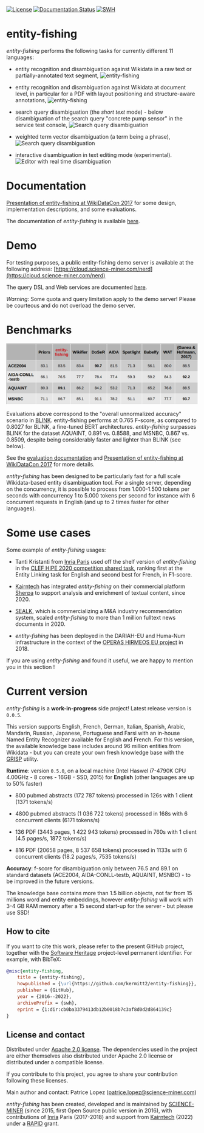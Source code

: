 [![License](http://img.shields.io/:license-apache-blue.svg)](http://www.apache.org/licenses/LICENSE-2.0.html)
[![Documentation Status](https://readthedocs.org/projects/nerd/badge/?version=latest)](https://readthedocs.org/projects/nerd/?badge=latest)
[![SWH](https://archive.softwareheritage.org/badge/origin/https://github.com/kermitt2/entity-fishing/)](https://archive.softwareheritage.org/browse/origin/?origin_url=https://github.com/kermitt2/entity-fishing)

# entity-fishing

*entity-fishing* performs the following tasks for currently different 11 languages:

* entity recognition and disambiguation against Wikidata in a raw text or partially-annotated text segment,
![entity-fishing](doc/images/screen11.png)

* entity recognition and disambiguation against Wikidata at document level, in particular for a PDF with layout positioning and structure-aware annotations,
![entity-fishing](doc/images/screen10.png)

* search query disambiguation (the _short text_ mode) - below disambiguation of the search query "concrete pump sensor" in the service test console,
![Search query disambiguation](doc/images/screen8.png)

* weighted term vector disambiguation (a term being a phrase),
![Search query disambiguation](doc/images/screen5.png)

* interactive disambiguation in text editing mode (experimental).  
![Editor with real time disambiguation](doc/images/screen6.png)

# Documentation

[Presentation of entity-fishing at WikiDataCon 2017](https://grobid.s3.amazonaws.com/presentations/29-10-2017.pdf) for some design, implementation descriptions, and some evaluations.

The documentation of *entity-fishing* is available [here](http://nerd.readthedocs.io).

# Demo

For testing purposes, a public entity-fishing demo server is available at the following address: [https://cloud.science-miner.com/nerd](https://cloud.science-miner.com/nerd)

The query DSL and Web services are documented [here](https://nerd.readthedocs.io/en/latest/restAPI.html).

_Warning_: Some quota and query limitation apply to the demo server! Please be courteous and do not overload the demo server. 

# Benchmarks

![entity-fishing](doc/images/scores.png)

Evaluations above correspond to the "overall unnormalized accuracy" scenario in [BLINK](https://github.com/facebookresearch/BLINK#benchmarking-blink). entity-fishing performs at 0.765 F-score, as compared to 0.8027 for BLINK, a fine-tuned BERT architectures. *entity-fishing* surpasses BLINK for the dataset AQUAINT, 0.891 vs. 0.8588, and MSNBC, 0.867 vs. 0.8509, despite being considerably faster and lighter than BLINK (see below).

See the [evaluation documentation](https://nerd.readthedocs.io/en/latest/evaluation.html) and [Presentation of entity-fishing at WikiDataCon 2017](https://grobid.s3.amazonaws.com/presentations/29-10-2017.pdf) for more details. 

*entity-fishing* has been designed to be particularly fast for a full scale Wikidata-based entity disambiguation tool. For a single server, depending on the concurrency, it is possible to process from 1.000-1.500 tokens per seconds with concurrency 1 to 5.000 tokens per second for instance with 6 concurrent requests in English (and up to 2 times faster for other languages). 

# Some use cases

Some example of *entity-fishing* usages:

* Tanti Kristanti from [Inria Paris](https://www.inria.fr) used off the shelf version of *entity-fishing* in the [CLEF HIPE 2020 competition shared task](http://ceur-ws.org/Vol-2696/paper_266.pdf), ranking first at the Entity Linking task for English and second best for French, in F1-score.

* [Kairntech](https://kairntech.com) has integrated *entity-fishing* on their commercial platform [Sherpa](https://aclanthology.org/2020.iwltp-1.9.pdf) to support analysis and enrichment of textual content, since 2020. 

* [SEALK](https://sealk.co), which is commercializing a M&A industry recommendation system, scaled *entity-fishing* to more than 1 million fulltext news documents in 2020. 

* *entity-fishing* has been deployed in the DARIAH-EU and Huma-Num infrastructure in the context of the [OPERAS HIRMEOS EU project](https://www.hirmeos.eu) in 2018.

If you are using *entity-fishing* and found it useful, we are happy to mention you in this section ! 

# Current version

*entity-fishing* is a **work-in-progress** side project! Latest release version is `0.0.5`. 

This version supports English, French, German, Italian, Spanish, Arabic, Mandarin, Russian, Japanese, Portuguese and Farsi with an in-house Named Entity Recognizer available for English and French. For this version, the available knowledge base includes around 96 million entities from Wikidata - but you can create your own fresh knowledge base with the [GRISP](https://github.com/kermitt2/grisp) utility. 

**Runtime**: version `0.5.0`, on a local machine (Intel Haswel i7-4790K CPU 4.00GHz - 8 cores - 16GB - SSD, 2015) for **English** (other languages are up to 50% faster)

* 800 pubmed abstracts (172 787 tokens) processed in 126s with 1 client (1371 tokens/s) 

* 4800 pubmed abstracts (1 036 722 tokens) processed in 168s with 6 concurrent clients (6171 tokens/s) 

* 136 PDF (3443 pages, 1 422 943 tokens) processed in 760s with 1 client (4.5 pages/s, 1872 tokens/s)

* 816 PDF (20658 pages, 8 537 658 tokens) processed in 1133s with 6 concurrent clients (18.2 pages/s, 7535 tokens/s)

**Accuracy**: f-score for disambiguation only between 76.5 and 89.1 on standard datasets (ACE2004, AIDA-CONLL-testb, AQUAINT, MSNBC) - to be improved in the future versions.

The knowledge base contains more than 1.5 billion objects, not far from 15 millions word and entity embeddings, however *entity-fishing* will work with 3-4 GB RAM memory after a 15 second start-up for the server - but please use SSD! 

## How to cite

If you want to cite this work, please refer to the present GitHub project, together with the [Software Heritage](https://www.softwareheritage.org/) project-level permanent identifier. For example, with BibTeX:

```bibtex
@misc{entity-fishing,
    title = {entity-fishing},
    howpublished = {\url{https://github.com/kermitt2/entity-fishing}},
    publisher = {GitHub},
    year = {2016--2022},
    archivePrefix = {swh},
    eprint = {1:dir:cb0ba3379413db12b0018b7c3af8d0d2d864139c}
}
```

## License and contact

Distributed under [Apache 2.0 license](http://www.apache.org/licenses/LICENSE-2.0). The dependencies used in the project are either themselves also distributed under Apache 2.0 license or distributed under a compatible license. 

If you contribute to this project, you agree to share your contribution following these licenses. 

Main author and contact: Patrice Lopez (<patrice.lopez@science-miner.com>)

*entity-fishing* has been created, developed and is maintained by [SCIENCE-MINER](http://science-miner.com/entity-disambiguation/) (since 2015, first Open Source public version in 2016), with contributions of [Inria](http://inria.fr) Paris (2017-2018) and support from [Kairntech](https://kairntech.com) (2022) under a [RAPID](https://www.defense.gouv.fr/aid/deposez-votre-projet/rapid-regime-dappui-a-linnovation-duale) grant. 
